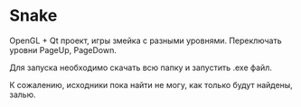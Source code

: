 # Snake

OpenGL + Qt проект, игры змейка с разными уровнями. Переключать уровни PageUp, PageDown.

Для запуска необходимо скачать всю папку и запустить .exe файл.

К сожалению, исходники пока найти не могу, как только будут найдены, залью.
